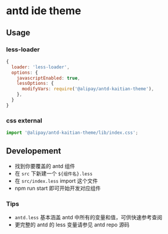 # antd ide theme

## Usage

### less-loader

```js
{
  loader: 'less-loader',
  options: {
    javascriptEnabled: true,
    lessOptions: {
      modifyVars: require('@alipay/antd-kaitian-theme'),
    },
  }
}
```

### css external

```js
import '@alipay/antd-kaitian-theme/lib/index.css';
```

## Developement

- 找到你要覆盖的 antd 组件
- 在 `src` 下新建一个 `${组件名}.less`
- 在 `src/index.less` import 这个文件
- npm run start 即可开始开发对应组件

### Tips

- `antd.less` 基本涵盖 antd 中所有的变量和值，可供快速参考查阅
- 更完整的 antd 的 less 变量请参见 antd repo 源码

